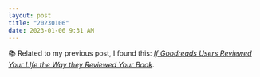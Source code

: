 ```yaml
---
layout: post
title: "20230106"
date: 2023-01-06 9:31 AM
---
```


📚 Related to my previous post, I found this: [*If Goodreads Users Reviewed Your LIfe the Way they Reviewed Your Book*](https://www.mcsweeneys.net/articles/if-goodreads-users-reviewed-your-life-the-way-they-reviewed-your-book).

